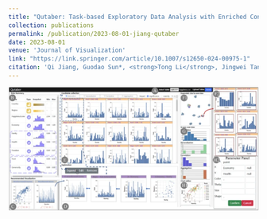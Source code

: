 ```yaml
---
title: "Qutaber: Task-based Exploratory Data Analysis with Enriched Context Awareness"
collection: publications
permalink: /publication/2023-08-01-jiang-qutaber
date: 2023-08-01
venue: 'Journal of Visualization'
link: "https://link.springer.com/article/10.1007/s12650-024-00975-1"
citation: 'Qi Jiang, Guodao Sun*, <strong>Tong Li</strong>, Jingwei Tang, Wang Xia, Sujia Zhu & Ronghua Liang. <em> Journal of Visualization, 2024. </em>'
---
```


<img src="/images/Qutaber.png" />
